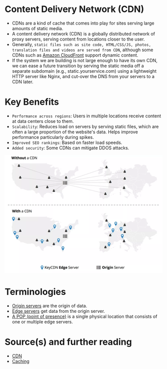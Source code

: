 # Content Delivery Network (CDN)
- CDNs are a kind of cache that comes into play for sites serving large amounts of static media.
- A content delivery network (CDN) is a globally distributed network of proxy servers, serving content from locations closer to the user.
- Generally, `static files such as site code, HTML/CSS/JS, photos, translation files and videos are served from CDN`, although some CDNs such as [Amazon CloudFront](../../2_AWSComponents/1_NetworkingAndContentDelivery/AmazonCloudFront.md) support dynamic content.
- If the system we are building is not large enough to have its own CDN, we can ease a future transition by serving the static media off a separate subdomain (e.g., static.yourservice.com) using a lightweight HTTP server like Nginx, and cut-over the DNS from your servers to a CDN later.

# Key Benefits
- `Performance across regions`: Users in multiple locations receive content at data centers close to them. 
- `Scalability`: Reduces load on servers by serving static files, which are often a large proportion of the website's data. Helps improve performance particularly during spikes.
- `Improved SEO rankings`: Based on faster load speeds.
- `Added security`: Some CDNs can mitigate DDOS attacks.

![img.png](https://github.com/jeremyyew/tech-prep-jeremy.io/raw/master/.gitbook/assets/image%20%2814%29.png)

# Terminologies
- [Origin servers](https://www.cdnetworks.com/knowledge-center/what-is-origin-server/) are the origin of data. 
- [Edge servers](https://www.cloudflare.com/learning/cdn/glossary/edge-server/) get data from the origin server. 
- [A POP (point of presence)](https://www.techtarget.com/searchnetworking/definition/point-of-presence-POP) is a single physical location that consists of one or multiple edge servers.

# Source(s) and further reading
- [CDN](https://github.com/jeremyyew/tech-prep-jeremy.io/blob/master/systems-design/topics/cdns.md)
- [Caching](https://www.educative.io/courses/grokking-the-system-design-interview/3j6NnJrpp5p)